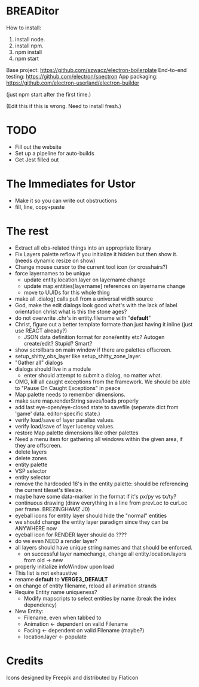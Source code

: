 BREADitor
=======


How to install:
1. install node.
2. install npm.
3. npm install
4. npm start

Base project: https://github.com/szwacz/electron-boilerplate
End-to-end testing: https://github.com/electron/spectron
App packaging: https://github.com/electron-userland/electron-builder



(just npm start after the first time.)

(Edit this if this is wrong.  Need to install fresh.)

TODO
====
* Fill out the website
* Set up a pipeline for auto-builds
* Get Jest filled out

The Immediates for Ustor
========================
* Make it so you can write out obstructions
* fill, line, copy+paste

The rest
=========
* Extract all obs-related things into an appropriate library
* Fix Layers palette reflow if you initialize it hidden but then show it.  (needs dynamic resize on show)
* Change mouse cursor to the current tool icon (or crosshairs?)
* force layernames to be unique
  * update entity.location.layer on layername change
  * update map.entities[layername] references on layername change
  * move to UUIDs for this whole thing
* make all .dialog( calls pull from a universal width source
* God, make the edit dialogs look good what's with the lack of label orientation christ what is this the stone ages?
* do not overwrite .chr's in entity.filename with "__default__"
* Christ, figure out a better template formate than just having it inline (just use REACT already?)
  * JSON data definition format for zone/entity etc?  Autogen create/edit?  Stupid?  Smart?
* show scrollbars on main window if there are palettes offscreen.
* setup_shitty_obs_layer like setup_shitty_zone_layer.
* "Gather all" dialogs
* dialogs should live in a module
  * enter should attempt to submit a dialog, no matter what.
* OMG, kill all caught exceptions from the framework. We should be able to "Pause On Caught Exceptions" in peace
* Map palette needs to remember dimensions.
* make sure map.renderString saves/loads properly 
* add last eye-open/eye-closed state to savefile (seperate dict from 'game' data. editor-specific state.)
* verify load/save of layer parallax values.
* verify load/save of layer lucency values.
* restore Map palette dimensions like other palettes
* Need a menu item for gathering all windows within the given area, if they are offscreen.
* delete layers
* delete zones
* entity palette
* VSP selector
* entity selector
* remove the hardcoded 16's in the entity palette: should be referencing the current tileset's tilesize.
* maybe have some data-marker in the format if it's px/py vs tx/ty?  
* continuous drawing (draw everything in a line from prevLoc to curLoc per frame.  BREZINGHAMZ J0)
* eyeball icons for entity layer should hide the "normal" entities
* we should change the entity layer paradigm since they can be ANYWHERE now
* eyeball icon for RENDER layer should do ????
* do we even NEED a render layer?
* all layers should have unique string names and that should be enforced.
  * on successful layer namechange, change all entity.location.layers from old -> new 
* properly initialize infoWindow upon load
* This list is not exhaustive
* rename __default__ to __VERGE3_DEFAULT__
* on change of entity filename, reload all animation strands
* Require Entity name uniqueness?
  * Modify mapscripts to select entities by name (break the index dependency)
* New Entity:
  * Filename, even when tabbed to
  * Animation <- dependent on valid Filename
  * Facing <- dependent on valid Filename (maybe?)
  * location.layer <- populate

Credits
=======
Icons designed by Freepik and distributed by Flaticon